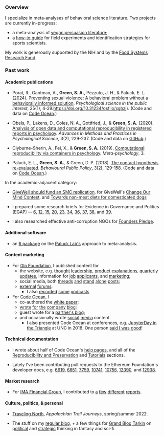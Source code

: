 ### Overview

I specialize in meta-analyses of behavioral science literature. Two projects are currently in-progress:

-   a meta-analysis of [vegan persuasion literature](https://forum.effectivealtruism.org/posts/k9qqGZtmWz3x4yaaA/environmental-and-health-appeals-are-the-most-effective);
-   a [how-to guide](https://github.com/setgree/ExerciseScienceRedesign) for field experiments and identification strategies for sports scientists.

My work is generously supported by the NIH and by the [Food Systems Research Fund](https://www.fsrfund.org/).

### Past work

#### Academic publications

-   Porat, R., Gantman, A., **Green, S. A.**, Pezzuto, J. H., & Paluck, E. L. (2024). [Preventing sexual violence: A behavioral problem without a behaviorally informed solution](https://doi.org/10.1177/15291006231221978). *Psychological science in the public interest*, 25(1), 4-29.https://doi.org/10.31234/osf.io/xgbzj). (Code and data on [Code Ocean](https://doi.org/10.24433/CO.5471833.v2).)

-   Obels, P., Lakens, D., Coles, N. A., Gottfried, J., & **Green, S. A.** (2020). [Analysis of open data and computational reproducibility in registered reports in psychology](https://doi.org/10.1177/2515245920918872). *Advances in Methods and Practices in Psychological Science*, 3(2), 229-237. (Code and data on [GitHub](https://github.com/Lakens/reproducing_registered_reports).)

-   Clyburne-Sherin, A., Fei, X., & **Green, S. A.** (2019). [Computational reproducibility via containers in psychology](https://conferences.lnu.se/index.php/metapsychology/article/view/892). *Meta-psychology*, 3.

-   Paluck, E. L., **Green, S. A.**, & Green, D. P. (2018). [The contact hypothesis re-evaluated](https://doi.org/10.1017/bpp.2018.25). *Behavioural Public Policy*, 3(2), 129-158. (Code and data on [Code Ocean](https://doi.org/10.24433/CO.4024382.v7).)

In the academic-adjacent category:

-   [GiveWell should fund an SMC replication](https://forum.effectivealtruism.org/posts/E3nAGbeMoFnjpYawr/givewell-should-fund-an-smc-replication), for GiveWell's [Change Our Mind Contest](https://forum.effectivealtruism.org/topics/givewell-change-our-mind-contest), and [Towards non-meat diets for domesticated dogs](https://forum.effectivealtruism.org/posts/zihL7a4xbTnCmuL2L/towards-non-meat-diets-for-domesticated-dogs)

-   I prepared some research briefs for Evidence in Governance and Politics (EGAP) -- [6](https://egap.org/resource/brief-06-voter-benchmarks-in-developing-countries/), [12](https://egap.org/resource/brief-12-attitudes-towards-immigrants-among-boston-area-commuters/), [15](https://egap.org/resource/brief-15-is-it-the-cash-or-condition-in-malawi/), [20](https://egap.org/resource/brief-20-is-vote-buying-effective/), [23](https://egap.org/resource/brief-23-discrimination-in-everyday-behavior/), [34](https://egap.org/resource/brief-34-violent-conflict-and-behavior-in-burundi/), [36](https://egap.org/resource/brief-36-face-to-face-interviews-cognitive-skill-and-non-response/), [37](https://egap.org/resource/brief-37-voter-and-candidate-response-to-political-debates/), [38](https://egap.org/resource/brief-38-diminishing-the-effectiveness-of-vote-buying-through-voter-education/), and [39](https://egap.org/resource/brief-39-attitudes-towards-risk-and-illegal-behavior/).

-   I also researched effective anti-corruption NGOs for [Founders Pledge](https://www.founderspledge.com/).

#### Additional software

-   an [R package](https://github.com/setgree/PaluckMetaSOP) on the [Paluck Lab's](https://psych.princeton.edu/people/elizabeth-levy-paluck) approach to meta-analysis.

#### Content marketing

-   For [Glo Foundation](https://www.glodollar.org/), I published content for
    -   the website, e.g. [thought](https://www.glodollar.org/articles/glo-zero-poverty-and-the-sdgs) [leadership](https://www.glodollar.org/articles/why-glo-foundation-donates-to-givedirectly), [product](https://www.glodollar.org/articles/treasuries) [explanations](https://www.glodollar.org/articles/givedirectly), [quarterly](https://www.glodollar.org/articles/glo-q1-2023-update) [updates](https://www.glodollar.org/articles/glo-q2-2023-update), information for [job](https://www.glodollar.org/articles/how-we-work-at-glo) [applicants](https://www.glodollar.org/articles/how-to-make-your-job-application-to-glo-stand-out), and [marketing](https://www.glodollar.org/articles/embedded-philanthropy);
    -   social media, both [threads](https://twitter.com/glodollar/status/1710360692812021898) [and](https://twitter.com/glodollar/status/1580906280599724032) [stand](https://twitter.com/glodollar/status/1711762918214148500) [alone](https://twitter.com/glodollar/status/1706318040592191520) [posts](https://twitter.com/glodollar/status/1651247136179122178);
    -   [external](https://discuss.octant.app/t/glo-dollar-a-fiat-backed-stablecoin-embedded-with-philanthropy/51) [forums](https://forum.effectivealtruism.org/posts/EAiwxZN4Jiyup8d9G/glo-dollar-an-ethical-stablecoin-model-potential-impact-and).
        -   I also [recorded](https://open.spotify.com/episode/67sgAVvKCVnot4yrvs40az?si=16344f2dc1a948a9&nd=1) [some](https://www.cryptoaltruism.org/blog/crypto-altruism-podcast-episode-127-glo-and-the-life-you-can-save-how-blockchain-can-help-alleviate-extreme-poverty) [podcasts](https://podcasters.spotify.com/pod/show/watotocoding/episodes/Glo-Dollar---A-solution-to-extreme-poverty-e21m51q).
-   For [Code Ocean](https://codeocean.com/), I
    -   co-authored the [white paper](https://open.lnu.se/index.php/metapsychology/article/view/892);
    -   [wrote](https://medium.com/codeocean/two-welcome-innovations-in-liu-and-salganik-2019-successes-and-struggles-with-computational-b4ef1a4311f2) [for](https://medium.com/codeocean/five-reproducibility-lessons-from-a-year-of-reviewing-compute-capsules-de71729ebd8a) [the](https://medium.com/codeocean/nature-journals-pilot-with-code-ocean-a-developer-advocate-s-perspective-d1f9f35f896e) [company](https://medium.com/codeocean/multiple-languages-in-a-single-compute-capsule-e71719e448ab) [blog](https://medium.com/codeocean/stata-on-code-ocean-the-case-of-meta-ado-ac9c32be338a);
    -   guest wrote for a [partner's blog](https://www.cambridge.org/core/blog/2018/12/21/public-and-private-benefits-to-practicing-open-science/);
    -   and occasionally wrote [social](https://twitter.com/CodeOceanHQ/status/989193597294665729) [media](https://twitter.com/CodeOceanHQ/status/1024382224844632064) content.
        -   I also presented Code Ocean at conferences, e.g. [JupyterDay in the Triangle](https://twitter.com/GinnyGhezzo/status/1062409577101172736/photo/1) at UNC in 2018. One person [said I was good](https://twitter.com/KLA2010/status/912389868730372097)!

#### Technical documentation

-   I wrote about half of Code Ocean's [help pages](https://help.codeocean.com/en/), and all of the [Reproducibility and Preservation](https://help.codeocean.com/en/collections/500077-reproducibility-and-preservation) and [Tutorials](https://help.codeocean.com/en/collections/1910642-tutorials) sections.

-   Lately I've been contributing pull requests to the Ethereum Foundation's developer docs, e.g. [6619](https://github.com/ethereum/ethereum-org-website/pull/6619), [6651](https://github.com/ethereum/ethereum-org-website/pull/6651), [7759](https://github.com/ethereum/ethereum-org-website/pull/7759), [10741](https://github.com/ethereum/ethereum-org-website/pull/10741), [10756](https://github.com/ethereum/ethereum-org-website/pull/10756), [12390](https://github.com/ethereum/ethereum-org-website/pull/12390), and [12938](https://github.com/ethereum/ethereum-org-website/pull/).

#### Market research

-   For [IMA Financial Group](https://imacorp.com/), I contributed to [a](https://imacorp.com/wp-content/uploads/2022/03/Q4_MIF_Cannabis_032222.pdf) [few](https://imacorp.com/wp-content/uploads/2022/01/Q4_MiF_Hospitality_012622.pdf) [different](https://imacorp.com/wp-content/uploads/2021/12/Q3_MIF_Real-Estate_122221.pdf) [reports](https://imacorp.com/insights-alerts-trends/hr-benefits-iats/hr-benefits-iats-april-06/).

#### Culture, politics, & personal

-   [Traveling North](https://journeys.appalachiantrail.org/issue/spring-summer-2022/traveling-north/), *Appalachian Trail Journeys*, spring/summer 2022.

-   The stuff on my [regular blog](https://setharielgreen.com/blog/), + a few things for [Grand Blog Tarkin](https://blogtarkin.wordpress.com/) on [political](https://blogtarkin.wordpress.com/2014/12/01/the-walking-dead-and-the-politics-of-apocalypse-fiction/) and [strategic](https://blogtarkin.wordpress.com/2013/11/01/enders-shadow-and-offense-defense-theory) thinking in fantasy and sci-fi.
